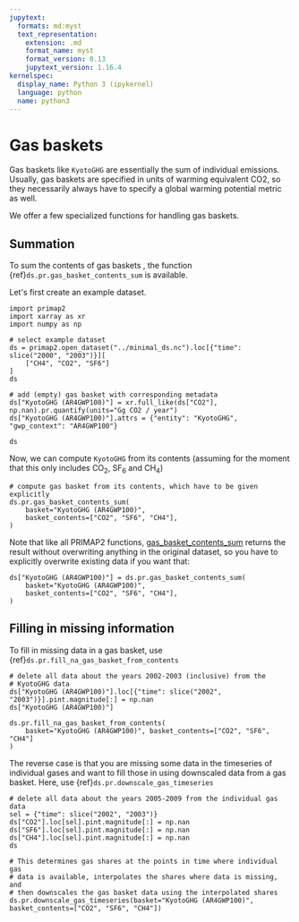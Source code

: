 ```yaml
---
jupytext:
  formats: md:myst
  text_representation:
    extension: .md
    format_name: myst
    format_version: 0.13
    jupytext_version: 1.16.4
kernelspec:
  display_name: Python 3 (ipykernel)
  language: python
  name: python3
---
```


# Gas baskets

Gas baskets like `KyotoGHG` are essentially the sum of individual emissions. Usually,
gas baskets are specified in units of warming equivalent CO2, so they necessarily
always have to specify a global warming potential metric as well.

We offer a few specialized functions for handling gas baskets.

## Summation

To sum the contents of gas baskets , the function
{ref}`ds.pr.gas_basket_contents_sum` is available.

Let's first create an example dataset.

```{code-cell} ipython3
import primap2
import xarray as xr
import numpy as np

# select example dataset
ds = primap2.open_dataset("../minimal_ds.nc").loc[{"time": slice("2000", "2003")}][
    ["CH4", "CO2", "SF6"]
]
ds
```

```{code-cell}
# add (empty) gas basket with corresponding metadata
ds["KyotoGHG (AR4GWP100)"] = xr.full_like(ds["CO2"], np.nan).pr.quantify(units="Gg CO2 / year")
ds["KyotoGHG (AR4GWP100)"].attrs = {"entity": "KyotoGHG", "gwp_context": "AR4GWP100"}

ds
```

Now, we can compute `KyotoGHG` from its contents (assuming for the moment that this
only includes CO$_2$, SF$_6$ and CH$_4$)

```{code-cell}
# compute gas basket from its contents, which have to be given explicitly
ds.pr.gas_basket_contents_sum(
    basket="KyotoGHG (AR4GWP100)",
    basket_contents=["CO2", "SF6", "CH4"],
)
```

Note that like all PRIMAP2 functions,
[gas_basket_contents_sum](https://primap2.readthedocs.io/en/main/generated/xarray.Dataset.pr.gas_basket_contents_sum.html)
returns the result without overwriting anything in the original dataset,
so you have to explicitly overwrite existing data if you want that:

```{code-cell}
ds["KyotoGHG (AR4GWP100)"] = ds.pr.gas_basket_contents_sum(
    basket="KyotoGHG (AR4GWP100)",
    basket_contents=["CO2", "SF6", "CH4"],
)
```

## Filling in missing information

To fill in missing data in a gas basket, use
{ref}`ds.pr.fill_na_gas_basket_from_contents`

```{code-cell}
# delete all data about the years 2002-2003 (inclusive) from the
# KyotoGHG data
ds["KyotoGHG (AR4GWP100)"].loc[{"time": slice("2002", "2003")}].pint.magnitude[:] = np.nan
ds["KyotoGHG (AR4GWP100)"]
```

```{code-cell}
ds.pr.fill_na_gas_basket_from_contents(
    basket="KyotoGHG (AR4GWP100)", basket_contents=["CO2", "SF6", "CH4"]
)
```

The reverse case is that you are missing some data in the timeseries of
individual gases and want to fill those in using downscaled data from
a gas basket.
Here, use
{ref}`ds.pr.downscale_gas_timeseries`

```{code-cell}
# delete all data about the years 2005-2009 from the individual gas data
sel = {"time": slice("2002", "2003")}
ds["CO2"].loc[sel].pint.magnitude[:] = np.nan
ds["SF6"].loc[sel].pint.magnitude[:] = np.nan
ds["CH4"].loc[sel].pint.magnitude[:] = np.nan
ds
```

```{code-cell}
# This determines gas shares at the points in time where individual gas
# data is available, interpolates the shares where data is missing, and
# then downscales the gas basket data using the interpolated shares
ds.pr.downscale_gas_timeseries(basket="KyotoGHG (AR4GWP100)", basket_contents=["CO2", "SF6", "CH4"])
```
